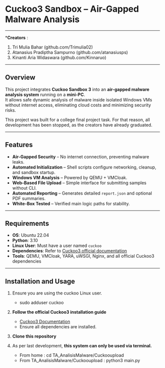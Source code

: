 # Cuckoo3 Sandbox – Air-Gapped Malware Analysis

---

***Creators** :
1. Tri Mulia Bahar (github.com/Trimulia02)
2. Atanasius Pradiptha Sampurno (github.com/atanasiusps)
3. Kinanti Aria Widaswara (github.com/Kinnaruo)

---

## Overview
This project integrates **Cuckoo Sandbox 3** into an **air-gapped malware analysis system** running on a **mini-PC**.  
It allows safe dynamic analysis of malware inside isolated Windows VMs without internet access, eliminating cloud costs and minimizing security risks. 

This project was built for a college final project task. For that reason, all development has been stopped, as the creators have already graduated. 

---

## Features
- **Air-Gapped Security** – No internet connection, preventing malware leaks.
- **Automated Initialization** – Shell scripts configure networking, cleanup, and sandbox startup.
- **Windows VM Analysis** – Powered by QEMU + VMCloak.
- **Web-Based File Upload** – Simple interface for submitting samples without CLI.
- **Automated Reporting** – Generates detailed `report.json` and optional PDF summaries.
- **White-Box Tested** – Verified main logic paths for stability.

---

## Requirements
- **OS**: Ubuntu 22.04
- **Python**: 3.10
- **Linux User**: Must have a user named `cuckoo`
- **Dependencies**: Refer to [Cuckoo3 official documentation](https://github.com/cert-ee/cuckoo3)
- **Tools**: QEMU, VMCloak, YARA, uWSGI, Nginx, and all official Cuckoo3 dependencies

---

## Installation and Usage
1. Ensure you are using the cuckoo Linux user.
   - sudo adduser cuckoo
   
3. **Follow the official Cuckoo3 installation guide**  
   - [Cuckoo3 Documentation](https://github.com/cert-ee/cuckoo3)
   - Ensure all dependencies are installed.

4. **Clone this repository**

5. As per last development, **this system can only be used via terminal.**
   - From home : cd TA_AnalisisMalware/Cuckooupload
   - From TA_AnalisisMalware/Cuckooupload : python3 main.py



